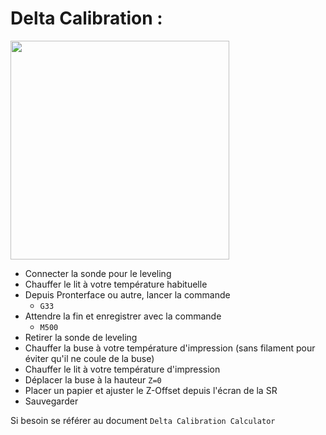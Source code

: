 # Delta Calibration :

<img src="https://user-images.githubusercontent.com/62854582/164052174-66a85777-bf06-4e9e-a63b-a6fb0d2b1a4f.png" width="350">

- Connecter la sonde pour le leveling
- Chauffer le lit à votre température habituelle
- Depuis Pronterface ou autre, lancer la commande  
  - `G33`
- Attendre la fin et enregistrer avec la commande  
  - `M500`
- Retirer la sonde de leveling
- Chauffer la buse à votre température d'impression (sans filament pour éviter qu'il ne coule de la buse)
- Chauffer le lit à votre température d'impression
- Déplacer la buse à la hauteur `Z=0`
- Placer un papier et ajuster le Z-Offset depuis l'écran de la SR
- Sauvegarder

Si besoin se référer au document `Delta Calibration Calculator`
